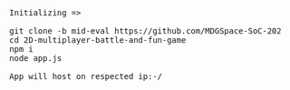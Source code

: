 <pre>
   Initializing =>

   git clone -b mid-eval https://github.com/MDGSpace-SoC-2023/2D-multiplayer-battle-and-fun-game.git
   cd 2D-multiplayer-battle-and-fun-game
   npm i
   node app.js

   App will host on respected ip:-/

</pre>